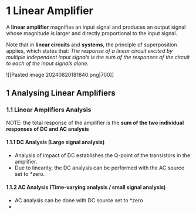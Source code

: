 

# 1 Linear Amplifier
A **linear amplifier** magnifies an input signal and produces an output signal whose magnitude is larger and directly proportional to the input signal. 

Note that in **linear circuits** and **systems**, the principle of superposition applies, which states that:
*The response of a linear circuit excited by multiple independent input signals is the sum of the responses of the circuit to each of the input signals alone.*

![[Pasted image 20240820181840.png|700]]


## 1 Analysing Linear Amplifiers
### 1.1 Linear Amplifiers Analysis
NOTE: the total response of the amplifier is the **sum of the two individual responses of DC and AC analysis**

#### 1.1.1 DC Analysis (Large signal analysis)
- Analysis of impact of DC establishes the Q-point of the transistors in the amplifier. 
- Due to linearity, the DC analysis can be performed with the AC source set to *zero. 

#### 1.1.2 AC Analysis (Time-varying analysis / small signal analysis)
- AC analysis can be done with DC source set to *zero
- 